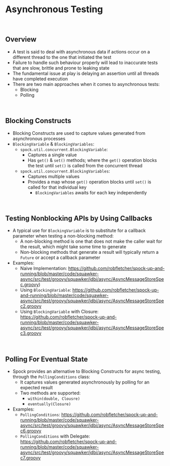 # Asynchronous Testing

<br>

## Overview
* A test is said to deal with asynchronous data if actions occur on a different thread to the one that initiated the test
* Failure to handle such behaviour properly will lead to inaccurate tests that are slow, brittle and prone to leaking state
* The fundamental issue at play is delaying an assertion until all threads have completed execution
* There are two main approaches when it comes to asynchronous tests:
    * Blocking
    * Polling

<br>

## Blocking Constructs
* Blocking Constructs are used to capture values generated from asynchronous processes
* `BlockingVariable` & `BlockingVariables`:
    * `spock.util.concurrent.BlockingVariable`:
        * Captures a single value
        * Has `get()` & `set()` methods; where the `get()` operation blocks the test until `set()` is called from the concurrent thread
    * `spock.util.concurrent.BlockingVariables`:
        * Captures multiple values
        * Provides a map whose `get()` operation blocks until `set()` is called for that individual key
            * `BlockingVariables` awaits for each key independently

<br>

## Testing Nonblocking APIs by Using Callbacks
* A typical use for `BlockingVariable` is to substitute for a callback parameter when testing a non-blocking method:
    * A non-blocking method is one that does not make the caller wait for the result, which might take some time to generate
    * Non-blocking methods that generate a result will typically return a `Future` or accept a callback parameter
* Examples:
    * Naive Implementation: https://github.com/robfletcher/spock-up-and-running/blob/master/code/squawker-async/src/test/groovy/squawker/jdbi/async/AsyncMessageStoreSpec.groovy)
    * Using `BlockingVariable`: https://github.com/robfletcher/spock-up-and-running/blob/master/code/squawker-async/src/test/groovy/squawker/jdbi/async/AsyncMessageStoreSpec2.groovy
    * Using `BlockingVariable` with Closure: https://github.com/robfletcher/spock-up-and-running/blob/master/code/squawker-async/src/test/groovy/squawker/jdbi/async/AsyncMessageStoreSpec3.groovy

<br>

## Polling For Eventual State
* Spock provides an alternative to Blocking Constructs for async testing, through the `PollingConditions` class:
    * It captures values generated asynchronously by polling for an expected result
    * Two methods are supported:
        * `within(double, Clousre)`
        * `eventually(Closure)`
* Examples:
    * `PollingConditions`: https://github.com/robfletcher/spock-up-and-running/blob/master/code/squawker-async/src/test/groovy/squawker/jdbi/async/AsyncMessageStoreSpec6.groovy
    * `PollingConditions` with Delegate: https://github.com/robfletcher/spock-up-and-running/blob/master/code/squawker-async/src/test/groovy/squawker/jdbi/async/AsyncMessageStoreSpec7.groovy